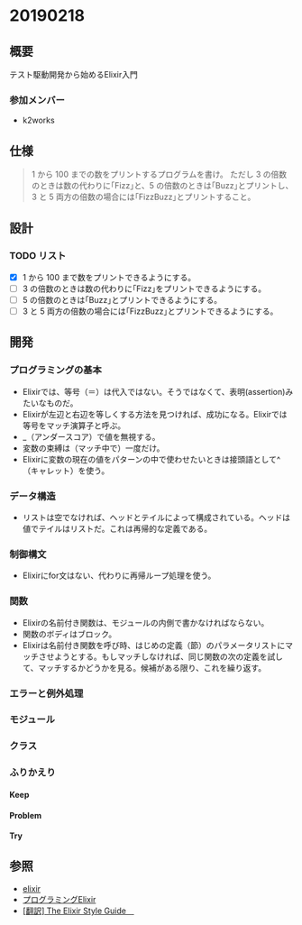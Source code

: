 # 20190218

## 概要

テスト駆動開発から始めるElixir入門

### 参加メンバー

- k2works

## 仕様

> 1 から 100 までの数をプリントするプログラムを書け。
> ただし 3 の倍数のときは数の代わりに｢Fizz｣と、5 の倍数のときは｢Buzz｣とプリントし、3 と 5 両方の倍数の場合には｢FizzBuzz｣とプリントすること。

## 設計

### TODO リスト

- [x] 1 から 100 まで数をプリントできるようにする。
- [ ] 3 の倍数のときは数の代わりに｢Fizz｣をプリントできるようにする。
- [ ] 5 の倍数のときは｢Buzz｣とプリントできるようにする。
- [ ] 3 と 5 両方の倍数の場合には｢FizzBuzz｣とプリントできるようにする。

## 開発

### プログラミングの基本

- Elixirでは、等号（＝）は代入ではない。そうではなくて、表明(assertion)みたいなものだ。
- Elixirが左辺と右辺を等しくする方法を見つければ、成功になる。Elixirでは等号をマッチ演算子と呼ぶ。
- _（アンダースコア）で値を無視する。
- 変数の束縛は（マッチ中で）一度だけ。
- Elixirに変数の現在の値をパターンの中で使わせたいときは接頭語として^（キャレット）を使う。

### データ構造

- リストは空でなければ、ヘッドとテイルによって構成されている。ヘッドは値でテイルはリストだ。これは再帰的な定義である。

### 制御構文

- Elixirにfor文はない、代わりに再帰ループ処理を使う。

### 関数

- Elixirの名前付き関数は、モジュールの内側で書かなければならない。
- 関数のボディはブロック。
- Elixirは名前付き関数を呼び時、はじめの定義（節）のパラメータリストにマッチさせようとする。もしマッチしなければ、同じ関数の次の定義を試して、マッチするかどうかを見る。候補がある限り、これを繰り返す。

### エラーと例外処理

### モジュール

### クラス

### ふりかえり

#### Keep

#### Problem

#### Try

## 参照

- [elixir](https://elixir-lang.org/)
- [プログラミングElixir](https://www.amazon.co.jp/dp/B01KFCXP04/ref=dp-kindle-redirect?_encoding=UTF8&btkr=1)
- [[翻訳] The Elixir Style Guide　](https://qiita.com/kenichirow/items/7cd33bc07f9445548aab)

